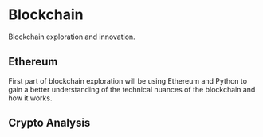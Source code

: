 # Blockchain
Blockchain exploration and innovation.

## Ethereum

First part of blockchain exploration will be using Ethereum and Python to gain a better understanding of the technical nuances of the blockchain and how it works.

## Crypto Analysis
